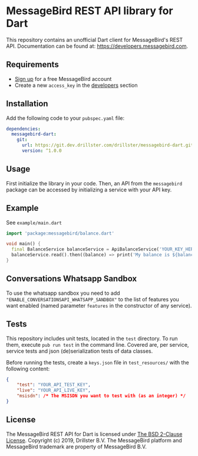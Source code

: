 # MessageBird REST API library for Dart
This repository contains an unofficial Dart client for MessageBird's REST API. Documentation can be found at: https://developers.messagebird.com.

## Requirements
- [Sign up](https://www.messagebird.com/en/signup) for a free MessageBird account
- Create a new `access_key` in the [developers](https://www.messagebird.com/app/en/settings/developers/access) section

## Installation
Add the following code to your `pubspec.yaml` file:

```yaml
dependencies:
  messagebird-dart:
    git:
      url: https://git.dev.drillster.com/drillster/messagebird-dart.git
      version: ^1.0.0
```

## Usage
First initialize the library in your code. Then, an API from the `messagebird` package can be accessed by initializing a service with your API key.

## Example
See `example/main.dart`

```dart
import 'package:messagebird/balance.dart'

void main() {
  final BalanceService balanceService = ApiBalanceService('YOUR_KEY_HERE');
  balanceService.read().then((balance) => print('My balance is ${balance.amount}'));
}
```

## Conversations Whatsapp Sandbox
To use the whatsapp sandbox you need to add `"ENABLE_CONVERSATIONSAPI_WHATSAPP_SANDBOX"` to the list of features you want enabled (named parameter `features` in the constructor of any service).

## Tests
This repository includes unit tests, located in the `test` directory. To run them, execute `pub run test` in the command line. Covered are, per service, service tests and json (de)serialization tests of data classes.

Before running the tests, create a `keys.json` file in `test_resources/` with the following content:
```json
{
    "test": "YOUR_API_TEST_KEY",
    "live": "YOUR_API_LIVE_KEY",
    "msisdn": /* The MSISDN you want to test with (as an integer) */
}
```

## License
The MessageBird REST API for Dart is licensed under [The BSD 2-Clause License](http://opensource.org/licenses/BSD-2-Clause). Copyright (c) 2019, Drillster B.V. 
The MessageBird platform and MessageBird trademark are property of MessageBird B.V.